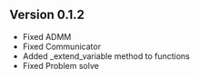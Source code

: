 Version 0.1.2
--------------
* Fixed ADMM
* Fixed Communicator
* Added _extend_variable method to functions
* Fixed Problem solve